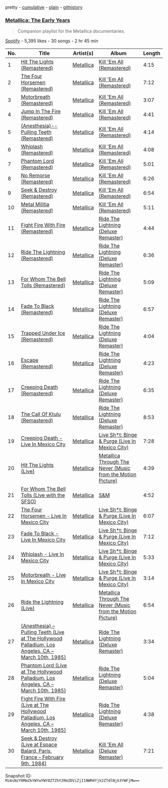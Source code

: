 pretty - [cumulative](/playlists/cumulative/056jpfChuMP5D1NMMaDXRR.md) - [plain](/playlists/plain/056jpfChuMP5D1NMMaDXRR) - [githistory](https://github.githistory.xyz/mackorone/spotify-playlist-archive/blob/main/playlists/plain/056jpfChuMP5D1NMMaDXRR)

### [Metallica: The Early Years](https://open.spotify.com/playlist/056jpfChuMP5D1NMMaDXRR)

> Companion playlist for the Metallica documentaries.

[Spotify](https://open.spotify.com/user/spotify) - 5,395 likes - 30 songs - 2 hr 45 min

| No. | Title | Artist(s) | Album | Length |
|---|---|---|---|---|
| 1 | [Hit The Lights \(Remastered\)](https://open.spotify.com/track/4OH1lqC4mx1ja8RkXMOmRp) | [Metallica](https://open.spotify.com/artist/2ye2Wgw4gimLv2eAKyk1NB) | [Kill 'Em All \(Remastered\)](https://open.spotify.com/album/0vNBQof86Lv5gLuf26ML7o) | 4:15 |
| 2 | [The Four Horsemen \(Remastered\)](https://open.spotify.com/track/4YPgTCGJWAlHQ5g6eWoM8r) | [Metallica](https://open.spotify.com/artist/2ye2Wgw4gimLv2eAKyk1NB) | [Kill 'Em All \(Remastered\)](https://open.spotify.com/album/0vNBQof86Lv5gLuf26ML7o) | 7:12 |
| 3 | [Motorbreath \(Remastered\)](https://open.spotify.com/track/1QQgmN383kUqjioRoTSfF3) | [Metallica](https://open.spotify.com/artist/2ye2Wgw4gimLv2eAKyk1NB) | [Kill 'Em All \(Remastered\)](https://open.spotify.com/album/0vNBQof86Lv5gLuf26ML7o) | 3:07 |
| 4 | [Jump In The Fire \(Remastered\)](https://open.spotify.com/track/1gXXgZzrqexEhWa5Fg7VoA) | [Metallica](https://open.spotify.com/artist/2ye2Wgw4gimLv2eAKyk1NB) | [Kill 'Em All \(Remastered\)](https://open.spotify.com/album/0vNBQof86Lv5gLuf26ML7o) | 4:41 |
| 5 | [\(Anesthesia\)\-\-Pulling Teeth \(Remastered\)](https://open.spotify.com/track/543qcqtmy9eCke65RWRVaQ) | [Metallica](https://open.spotify.com/artist/2ye2Wgw4gimLv2eAKyk1NB) | [Kill 'Em All \(Remastered\)](https://open.spotify.com/album/0vNBQof86Lv5gLuf26ML7o) | 4:14 |
| 6 | [Whiplash \(Remastered\)](https://open.spotify.com/track/4k1IS2uF2dGcU3GzOOZqqb) | [Metallica](https://open.spotify.com/artist/2ye2Wgw4gimLv2eAKyk1NB) | [Kill 'Em All \(Remastered\)](https://open.spotify.com/album/0vNBQof86Lv5gLuf26ML7o) | 4:08 |
| 7 | [Phantom Lord \(Remastered\)](https://open.spotify.com/track/5piPHieFIgwZjWGwLtIax0) | [Metallica](https://open.spotify.com/artist/2ye2Wgw4gimLv2eAKyk1NB) | [Kill 'Em All \(Remastered\)](https://open.spotify.com/album/0vNBQof86Lv5gLuf26ML7o) | 5:01 |
| 8 | [No Remorse \(Remastered\)](https://open.spotify.com/track/7klyZXrpJD8GqVE9QYYy4A) | [Metallica](https://open.spotify.com/artist/2ye2Wgw4gimLv2eAKyk1NB) | [Kill 'Em All \(Remastered\)](https://open.spotify.com/album/0vNBQof86Lv5gLuf26ML7o) | 6:26 |
| 9 | [Seek & Destroy \(Remastered\)](https://open.spotify.com/track/5DrNFzZZZVfXaEZCaceKnp) | [Metallica](https://open.spotify.com/artist/2ye2Wgw4gimLv2eAKyk1NB) | [Kill 'Em All \(Remastered\)](https://open.spotify.com/album/0vNBQof86Lv5gLuf26ML7o) | 6:54 |
| 10 | [Metal Militia \(Remastered\)](https://open.spotify.com/track/5gQ0LTbcX7gpQDg39gNLH8) | [Metallica](https://open.spotify.com/artist/2ye2Wgw4gimLv2eAKyk1NB) | [Kill 'Em All \(Remastered\)](https://open.spotify.com/album/0vNBQof86Lv5gLuf26ML7o) | 5:11 |
| 11 | [Fight Fire With Fire \(Remastered\)](https://open.spotify.com/track/0WSRrGVg1gO33MKIBPgBV2) | [Metallica](https://open.spotify.com/artist/2ye2Wgw4gimLv2eAKyk1NB) | [Ride The Lightning \(Deluxe Remaster\)](https://open.spotify.com/album/2omIeSJEGQeKHPOpiXgfkr) | 4:44 |
| 12 | [Ride The Lightning \(Remastered\)](https://open.spotify.com/track/36DLF96pjKydN0MZtsahQz) | [Metallica](https://open.spotify.com/artist/2ye2Wgw4gimLv2eAKyk1NB) | [Ride The Lightning \(Deluxe Remaster\)](https://open.spotify.com/album/2omIeSJEGQeKHPOpiXgfkr) | 6:36 |
| 13 | [For Whom The Bell Tolls \(Remastered\)](https://open.spotify.com/track/51YZAJhOwIC5Gg3jMbAmhZ) | [Metallica](https://open.spotify.com/artist/2ye2Wgw4gimLv2eAKyk1NB) | [Ride The Lightning \(Deluxe Remaster\)](https://open.spotify.com/album/2omIeSJEGQeKHPOpiXgfkr) | 5:09 |
| 14 | [Fade To Black \(Remastered\)](https://open.spotify.com/track/0dqGfCMAGyDgpUAgLNOjWd) | [Metallica](https://open.spotify.com/artist/2ye2Wgw4gimLv2eAKyk1NB) | [Ride The Lightning \(Deluxe Remaster\)](https://open.spotify.com/album/2omIeSJEGQeKHPOpiXgfkr) | 6:57 |
| 15 | [Trapped Under Ice \(Remastered\)](https://open.spotify.com/track/3lVAAVOkfNyCii1aLgH3JX) | [Metallica](https://open.spotify.com/artist/2ye2Wgw4gimLv2eAKyk1NB) | [Ride The Lightning \(Deluxe Remaster\)](https://open.spotify.com/album/2omIeSJEGQeKHPOpiXgfkr) | 4:04 |
| 16 | [Escape \(Remastered\)](https://open.spotify.com/track/4SlFMlB9eD0Y48RXVp1ixR) | [Metallica](https://open.spotify.com/artist/2ye2Wgw4gimLv2eAKyk1NB) | [Ride The Lightning \(Deluxe Remaster\)](https://open.spotify.com/album/2omIeSJEGQeKHPOpiXgfkr) | 4:23 |
| 17 | [Creeping Death \(Remastered\)](https://open.spotify.com/track/4q9QVIaLqjbcoqeCfM2zan) | [Metallica](https://open.spotify.com/artist/2ye2Wgw4gimLv2eAKyk1NB) | [Ride The Lightning \(Deluxe Remaster\)](https://open.spotify.com/album/2omIeSJEGQeKHPOpiXgfkr) | 6:35 |
| 18 | [The Call Of Ktulu \(Remastered\)](https://open.spotify.com/track/1E2AfYuobMm18cKEoQaRob) | [Metallica](https://open.spotify.com/artist/2ye2Wgw4gimLv2eAKyk1NB) | [Ride The Lightning \(Deluxe Remaster\)](https://open.spotify.com/album/2omIeSJEGQeKHPOpiXgfkr) | 8:53 |
| 19 | [Creeping Death \- Live In Mexico City](https://open.spotify.com/track/1qM6OCdW3c9g0iPoYIt3XY) | [Metallica](https://open.spotify.com/artist/2ye2Wgw4gimLv2eAKyk1NB) | [Live Sh\*t: Binge & Purge \(Live In Mexico City\)](https://open.spotify.com/album/6TXWP5SAhTB9P0GN4tOT0B) | 7:28 |
| 20 | [Hit The Lights \(Live\)](https://open.spotify.com/track/4l5mXDSuZ3cnI6eWQMTOrb) | [Metallica](https://open.spotify.com/artist/2ye2Wgw4gimLv2eAKyk1NB) | [Metallica Through The Never \(Music from the Motion Picture\)](https://open.spotify.com/album/72grIwGP38Iy2S1jxt1Gjd) | 4:39 |
| 21 | [For Whom The Bell Tolls \(Live with the SFSO\)](https://open.spotify.com/track/6eE09AcVjekkR2rWz9GY6C) | [Metallica](https://open.spotify.com/artist/2ye2Wgw4gimLv2eAKyk1NB) | [S&M](https://open.spotify.com/album/7HcHPb1P9mubh0vyDdawAv) | 4:52 |
| 22 | [The Four Horsemen \- Live In Mexico City](https://open.spotify.com/track/7mA7I3RjU3y10O3QrgNQgt) | [Metallica](https://open.spotify.com/artist/2ye2Wgw4gimLv2eAKyk1NB) | [Live Sh\*t: Binge & Purge \(Live In Mexico City\)](https://open.spotify.com/album/6TXWP5SAhTB9P0GN4tOT0B) | 6:07 |
| 23 | [Fade To Black \- Live In Mexico City](https://open.spotify.com/track/62xeuqXtpij3PRuNpmX9du) | [Metallica](https://open.spotify.com/artist/2ye2Wgw4gimLv2eAKyk1NB) | [Live Sh\*t: Binge & Purge \(Live In Mexico City\)](https://open.spotify.com/album/6TXWP5SAhTB9P0GN4tOT0B) | 7:12 |
| 24 | [Whiplash \- Live In Mexico City](https://open.spotify.com/track/6ApwU7sRS3C4Za0gYgFXnw) | [Metallica](https://open.spotify.com/artist/2ye2Wgw4gimLv2eAKyk1NB) | [Live Sh\*t: Binge & Purge \(Live In Mexico City\)](https://open.spotify.com/album/6TXWP5SAhTB9P0GN4tOT0B) | 5:33 |
| 25 | [Motorbreath \- Live In Mexico City](https://open.spotify.com/track/71vUjozYsSYnsfXP9dISS6) | [Metallica](https://open.spotify.com/artist/2ye2Wgw4gimLv2eAKyk1NB) | [Live Sh\*t: Binge & Purge \(Live In Mexico City\)](https://open.spotify.com/album/6TXWP5SAhTB9P0GN4tOT0B) | 3:14 |
| 26 | [Ride the Lightning \(Live\)](https://open.spotify.com/track/1w3r4q8rgcc2WVHZPUuEnO) | [Metallica](https://open.spotify.com/artist/2ye2Wgw4gimLv2eAKyk1NB) | [Metallica Through The Never \(Music from the Motion Picture\)](https://open.spotify.com/album/72grIwGP38Iy2S1jxt1Gjd) | 6:54 |
| 27 | [\(Anesthesia\) – Pulling Teeth \(Live at The Hollywood Palladium, Los Angeles, CA – March 10th, 1985\)](https://open.spotify.com/track/5fUte1F0T2wfrKnvu13oR9) | [Metallica](https://open.spotify.com/artist/2ye2Wgw4gimLv2eAKyk1NB) | [Ride The Lightning \(Deluxe Remaster\)](https://open.spotify.com/album/2omIeSJEGQeKHPOpiXgfkr) | 3:34 |
| 28 | [Phantom Lord \(Live at The Hollywood Palladium, Los Angeles, CA – March 10th, 1985\)](https://open.spotify.com/track/7MSH7xXhYzzy9cC3Exu2p2) | [Metallica](https://open.spotify.com/artist/2ye2Wgw4gimLv2eAKyk1NB) | [Ride The Lightning \(Deluxe Remaster\)](https://open.spotify.com/album/2omIeSJEGQeKHPOpiXgfkr) | 5:04 |
| 29 | [Fight Fire With Fire \(Live at The Hollywood Palladium, Los Angeles, CA – March 10th, 1985\)](https://open.spotify.com/track/15c7cEnSAzYop0bzGWQHrE) | [Metallica](https://open.spotify.com/artist/2ye2Wgw4gimLv2eAKyk1NB) | [Ride The Lightning \(Deluxe Remaster\)](https://open.spotify.com/album/2omIeSJEGQeKHPOpiXgfkr) | 4:38 |
| 30 | [Seek & Destroy \(Live at Espace Balard, Paris, France – February 9th, 1984\)](https://open.spotify.com/track/2TBi9kCzlIQNEsed36GipV) | [Metallica](https://open.spotify.com/artist/2ye2Wgw4gimLv2eAKyk1NB) | [Kill 'Em All \(Deluxe Remaster\)](https://open.spotify.com/album/7GttoSWxEi5lZvIWeSrh6n) | 7:21 |

Snapshot ID: `MzAsNzY0MmZkYWYwYWY0ZTZhY2RmZDViZjI1NWM4Yjk2ZTdlNjk3YWFjMw==`
